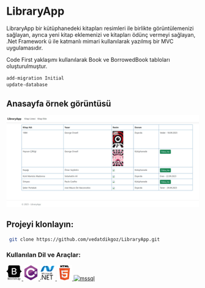 # LibraryApp

LibraryApp bir kütüphanedeki kitapları resimleri ile birlikte görüntülemenizi sağlayan, ayrıca yeni kitap eklemenizi ve kitapları ödünç vermeyi sağlayan, .Net Framework ü ile katmanlı mimari kullanılarak yazılmış bir MVC uygulamasıdır.

Code First yaklaşımı kullanılarak Book ve BorrowedBook tabloları oluşturulmuştur. 
```sh
add-migration Initial
update-database
```

## Anasayfa örnek görüntüsü
![Anasayfa](https://github.com/vedatdikgoz/LibraryApp/blob/master/LibraryApp.WebUI/wwwroot/img/anasayfa.jpg)

## Projeyi klonlayın:

 ```sh
  git clone https://github.com/vedatdikgoz/LibraryApp.git
 ``` 

<h3 align="left">Kullanılan Dil ve Araçlar:</h3>
<p align="left"> <a href="https://getbootstrap.com" target="_blank" rel="noreferrer"> <img src="https://raw.githubusercontent.com/devicons/devicon/master/icons/bootstrap/bootstrap-plain-wordmark.svg" alt="bootstrap" width="40" height="40"/> </a> <a href="https://www.w3schools.com/cs/" target="_blank" rel="noreferrer"> <img src="https://raw.githubusercontent.com/devicons/devicon/master/icons/csharp/csharp-original.svg" alt="csharp" width="40" height="40"/> </a> <a href="https://dotnet.microsoft.com/" target="_blank" rel="noreferrer"> <img src="https://raw.githubusercontent.com/devicons/devicon/master/icons/dot-net/dot-net-original-wordmark.svg" alt="dotnet" width="40" height="40"/> </a> <a href="https://www.w3.org/html/" target="_blank" rel="noreferrer"> <img src="https://raw.githubusercontent.com/devicons/devicon/master/icons/html5/html5-original-wordmark.svg" alt="html5" width="40" height="40"/> </a> <a href="https://www.microsoft.com/en-us/sql-server" target="_blank" rel="noreferrer"> <img src="https://www.svgrepo.com/show/303229/microsoft-sql-server-logo.svg" alt="mssql" width="40" height="40"/> </a> </p>
